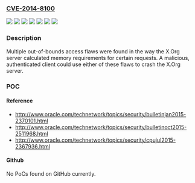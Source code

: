 ### [CVE-2014-8100](https://cve.mitre.org/cgi-bin/cvename.cgi?name=CVE-2014-8100)
![](https://img.shields.io/static/v1?label=Product&message=Red%20Hat%20Enterprise%20Linux%205&color=blue)
![](https://img.shields.io/static/v1?label=Product&message=Red%20Hat%20Enterprise%20Linux%206&color=blue)
![](https://img.shields.io/static/v1?label=Product&message=Red%20Hat%20Enterprise%20Linux%207&color=blue)
![](https://img.shields.io/static/v1?label=Version&message=!%200%3A1.1.1-48.107.el5_11%20&color=brighgreen)
![](https://img.shields.io/static/v1?label=Version&message=!%200%3A1.15.0-25.el6_6%20&color=brighgreen)
![](https://img.shields.io/static/v1?label=Version&message=!%200%3A1.15.0-7.el7_0.3%20&color=brighgreen)
![](https://img.shields.io/static/v1?label=Vulnerability&message=Out-of-bounds%20Read&color=brighgreen)

### Description

Multiple out-of-bounds access flaws were found in the way the X.Org server calculated memory requirements for certain requests. A malicious, authenticated client could use either of these flaws to crash the X.Org server.

### POC

#### Reference
- http://www.oracle.com/technetwork/topics/security/bulletinjan2015-2370101.html
- http://www.oracle.com/technetwork/topics/security/bulletinoct2015-2511968.html
- http://www.oracle.com/technetwork/topics/security/cpujul2015-2367936.html

#### Github
No PoCs found on GitHub currently.

